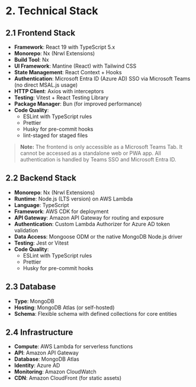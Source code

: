 # 2. Technical Stack

## 2.1 Frontend Stack

- **Framework**: React 19 with TypeScript 5.x
- **Monorepo**: Nx (Nrwl Extensions)
- **Build Tool**: Nx
- **UI Framework**: Mantine (React) with Tailwind CSS
- **State Management**: React Context + Hooks
- **Authentication**: Microsoft Entra ID (Azure AD) SSO via Microsoft Teams (no direct MSAL.js usage)
- **HTTP Client**: Axios with interceptors
- **Testing**: Vitest + React Testing Library
- **Package Manager**: Bun (for improved performance)
- **Code Quality**:
  - ESLint with TypeScript rules
  - Prettier
  - Husky for pre-commit hooks
  - lint-staged for staged files

> **Note:** The frontend is only accessible as a Microsoft Teams Tab. It cannot be accessed as a standalone web or PWA app. All authentication is handled by Teams SSO and Microsoft Entra ID.

## 2.2 Backend Stack

- **Monorepo**: Nx (Nrwl Extensions)
- **Runtime**: Node.js (LTS version) on AWS Lambda
- **Language**: TypeScript
- **Framework**: AWS CDK for deployment
- **API Gateway**: Amazon API Gateway for routing and exposure
- **Authentication**: Custom Lambda Authorizer for Azure AD token validation
- **Data Access**: Mongoose ODM or the native MongoDB Node.js driver
- **Testing**: Jest or Vitest
- **Code Quality**:
  - ESLint with TypeScript rules
  - Prettier
  - Husky for pre-commit hooks

## 2.3 Database

- **Type**: MongoDB
- **Hosting**: MongoDB Atlas (or self-hosted)
- **Schema**: Flexible schema with defined collections for core entities

## 2.4 Infrastructure

- **Compute**: AWS Lambda for serverless functions
- **API**: Amazon API Gateway
- **Database**: MongoDB Atlas
- **Identity**: Azure AD
- **Monitoring**: Amazon CloudWatch
- **CDN**: Amazon CloudFront (for static assets)
